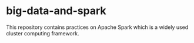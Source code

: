 # big-data-and-spark
This repository contains practices on Apache Spark which is a widely used cluster computing framework. 
